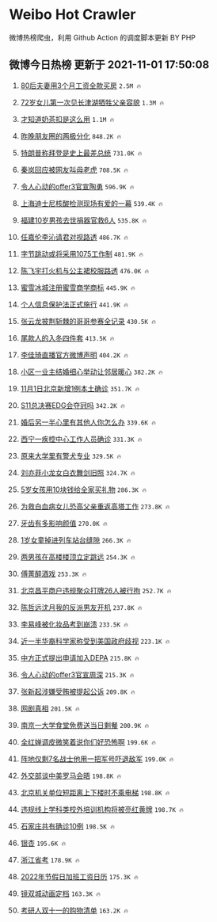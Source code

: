 # Weibo Hot Crawler 



微博热榜爬虫，利用 Github Action 的调度脚本更新 BY PHP 


## 微博今日热榜 更新于 2021-11-01 17:50:08 
1. [80后夫妻用3个月工资全款买房](https://s.weibo.com/weibo?q=%2380%E5%90%8E%E5%A4%AB%E5%A6%BB%E7%94%A83%E4%B8%AA%E6%9C%88%E5%B7%A5%E8%B5%84%E5%85%A8%E6%AC%BE%E4%B9%B0%E6%88%BF%23&Refer=top) `2.5M 🔥` 

1. [72岁女儿第一次见长津湖牺牲父亲容貌](https://s.weibo.com/weibo?q=%2372%E5%B2%81%E5%A5%B3%E5%84%BF%E7%AC%AC%E4%B8%80%E6%AC%A1%E8%A7%81%E9%95%BF%E6%B4%A5%E6%B9%96%E7%89%BA%E7%89%B2%E7%88%B6%E4%BA%B2%E5%AE%B9%E8%B2%8C%23&Refer=top) `1.3M 🔥` 

1. [才知道奶茶扣是这么用](https://s.weibo.com/weibo?q=%23%E6%89%8D%E7%9F%A5%E9%81%93%E5%A5%B6%E8%8C%B6%E6%89%A3%E6%98%AF%E8%BF%99%E4%B9%88%E7%94%A8%23&Refer=top) `1.1M 🔥` 

1. [昨晚朋友圈的两极分化](https://s.weibo.com/weibo?q=%23%E6%98%A8%E6%99%9A%E6%9C%8B%E5%8F%8B%E5%9C%88%E7%9A%84%E4%B8%A4%E6%9E%81%E5%88%86%E5%8C%96%23&Refer=top) `848.2K 🔥` 

1. [特朗普称拜登是史上最差总统](https://s.weibo.com/weibo?q=%23%E7%89%B9%E6%9C%97%E6%99%AE%E7%A7%B0%E6%8B%9C%E7%99%BB%E6%98%AF%E5%8F%B2%E4%B8%8A%E6%9C%80%E5%B7%AE%E6%80%BB%E7%BB%9F%23&Refer=top) `731.0K 🔥` 

1. [秦岚回应被网友叫母老虎](https://s.weibo.com/weibo?q=%23%E7%A7%A6%E5%B2%9A%E5%9B%9E%E5%BA%94%E8%A2%AB%E7%BD%91%E5%8F%8B%E5%8F%AB%E6%AF%8D%E8%80%81%E8%99%8E%23&Refer=top) `708.5K 🔥` 

1. [令人心动的offer3官宣陶勇](https://s.weibo.com/weibo?q=%23%E4%BB%A4%E4%BA%BA%E5%BF%83%E5%8A%A8%E7%9A%84offer3%E5%AE%98%E5%AE%A3%E9%99%B6%E5%8B%87%23&Refer=top) `596.9K 🔥` 

1. [上海迪士尼核酸检测现场有爱的一幕](https://s.weibo.com/weibo?q=%23%E4%B8%8A%E6%B5%B7%E8%BF%AA%E5%A3%AB%E5%B0%BC%E6%A0%B8%E9%85%B8%E6%A3%80%E6%B5%8B%E7%8E%B0%E5%9C%BA%E6%9C%89%E7%88%B1%E7%9A%84%E4%B8%80%E5%B9%95%23&Refer=top) `539.4K 🔥` 

1. [福建10岁男孩去世捐器官救6人](https://s.weibo.com/weibo?q=%23%E7%A6%8F%E5%BB%BA10%E5%B2%81%E7%94%B7%E5%AD%A9%E5%8E%BB%E4%B8%96%E6%8D%90%E5%99%A8%E5%AE%98%E6%95%916%E4%BA%BA%23&Refer=top) `535.8K 🔥` 

1. [任嘉伦李沁请君对视路透](https://s.weibo.com/weibo?q=%23%E4%BB%BB%E5%98%89%E4%BC%A6%E6%9D%8E%E6%B2%81%E8%AF%B7%E5%90%9B%E5%AF%B9%E8%A7%86%E8%B7%AF%E9%80%8F%23&Refer=top) `486.7K 🔥` 

1. [字节跳动或将采用1075工作制](https://s.weibo.com/weibo?q=%23%E5%AD%97%E8%8A%82%E8%B7%B3%E5%8A%A8%E6%88%96%E5%B0%86%E9%87%87%E7%94%A81075%E5%B7%A5%E4%BD%9C%E5%88%B6%23&Refer=top) `481.9K 🔥` 

1. [陈飞宇打火机与公主裙校服路透](https://s.weibo.com/weibo?q=%23%E9%99%88%E9%A3%9E%E5%AE%87%E6%89%93%E7%81%AB%E6%9C%BA%E4%B8%8E%E5%85%AC%E4%B8%BB%E8%A3%99%E6%A0%A1%E6%9C%8D%E8%B7%AF%E9%80%8F%23&Refer=top) `476.0K 🔥` 

1. [蜜雪冰城注册蜜雪商学商标](https://s.weibo.com/weibo?q=%23%E8%9C%9C%E9%9B%AA%E5%86%B0%E5%9F%8E%E6%B3%A8%E5%86%8C%E8%9C%9C%E9%9B%AA%E5%95%86%E5%AD%A6%E5%95%86%E6%A0%87%23&Refer=top) `445.9K 🔥` 

1. [个人信息保护法正式施行](https://s.weibo.com/weibo?q=%23%E4%B8%AA%E4%BA%BA%E4%BF%A1%E6%81%AF%E4%BF%9D%E6%8A%A4%E6%B3%95%E6%AD%A3%E5%BC%8F%E6%96%BD%E8%A1%8C%23&Refer=top) `441.9K 🔥` 

1. [张云龙披荆斩棘的哥哥参赛全记录](https://s.weibo.com/weibo?q=%23%E5%BC%A0%E4%BA%91%E9%BE%99%E6%8A%AB%E8%8D%86%E6%96%A9%E6%A3%98%E7%9A%84%E5%93%A5%E5%93%A5%E5%8F%82%E8%B5%9B%E5%85%A8%E8%AE%B0%E5%BD%95%23&Refer=top) `430.5K 🔥` 

1. [尾款人的入冬四件套](https://s.weibo.com/weibo?q=%23%E5%B0%BE%E6%AC%BE%E4%BA%BA%E7%9A%84%E5%85%A5%E5%86%AC%E5%9B%9B%E4%BB%B6%E5%A5%97%23&Refer=top) `413.5K 🔥` 

1. [李佳琦直播官方微博声明](https://s.weibo.com/weibo?q=%23%E6%9D%8E%E4%BD%B3%E7%90%A6%E7%9B%B4%E6%92%AD%E5%AE%98%E6%96%B9%E5%BE%AE%E5%8D%9A%E5%A3%B0%E6%98%8E%23&Refer=top) `404.2K 🔥` 

1. [小区一业主结婚细心举动让邻居暖心](https://s.weibo.com/weibo?q=%23%E5%B0%8F%E5%8C%BA%E4%B8%80%E4%B8%9A%E4%B8%BB%E7%BB%93%E5%A9%9A%E7%BB%86%E5%BF%83%E4%B8%BE%E5%8A%A8%E8%AE%A9%E9%82%BB%E5%B1%85%E6%9A%96%E5%BF%83%23&Refer=top) `382.2K 🔥` 

1. [11月1日北京新增1例本土确诊](https://s.weibo.com/weibo?q=%2311%E6%9C%881%E6%97%A5%E5%8C%97%E4%BA%AC%E6%96%B0%E5%A2%9E1%E4%BE%8B%E6%9C%AC%E5%9C%9F%E7%A1%AE%E8%AF%8A%23&Refer=top) `351.7K 🔥` 

1. [S11总决赛EDG会夺冠吗](https://s.weibo.com/weibo?q=%23S11%E6%80%BB%E5%86%B3%E8%B5%9BEDG%E4%BC%9A%E5%A4%BA%E5%86%A0%E5%90%97%23&Refer=top) `342.2K 🔥` 

1. [婚后另一半心里有其他人你怎么办](https://s.weibo.com/weibo?q=%23%E5%A9%9A%E5%90%8E%E5%8F%A6%E4%B8%80%E5%8D%8A%E5%BF%83%E9%87%8C%E6%9C%89%E5%85%B6%E4%BB%96%E4%BA%BA%E4%BD%A0%E6%80%8E%E4%B9%88%E5%8A%9E%23&Refer=top) `339.6K 🔥` 

1. [西宁一疾控中心工作人员确诊](https://s.weibo.com/weibo?q=%23%E8%A5%BF%E5%AE%81%E4%B8%80%E7%96%BE%E6%8E%A7%E4%B8%AD%E5%BF%83%E5%B7%A5%E4%BD%9C%E4%BA%BA%E5%91%98%E7%A1%AE%E8%AF%8A%23&Refer=top) `331.3K 🔥` 

1. [原来大学里有警犬专业](https://s.weibo.com/weibo?q=%23%E5%8E%9F%E6%9D%A5%E5%A4%A7%E5%AD%A6%E9%87%8C%E6%9C%89%E8%AD%A6%E7%8A%AC%E4%B8%93%E4%B8%9A%23&Refer=top) `329.5K 🔥` 

1. [刘亦菲小龙女白衣舞剑旧照](https://s.weibo.com/weibo?q=%23%E5%88%98%E4%BA%A6%E8%8F%B2%E5%B0%8F%E9%BE%99%E5%A5%B3%E7%99%BD%E8%A1%A3%E8%88%9E%E5%89%91%E6%97%A7%E7%85%A7%23&Refer=top) `324.7K 🔥` 

1. [5岁女孩用10块钱给全家买礼物](https://s.weibo.com/weibo?q=%235%E5%B2%81%E5%A5%B3%E5%AD%A9%E7%94%A810%E5%9D%97%E9%92%B1%E7%BB%99%E5%85%A8%E5%AE%B6%E4%B9%B0%E7%A4%BC%E7%89%A9%23&Refer=top) `286.3K 🔥` 

1. [为救白血病女儿恐高父亲重返高塔工作](https://s.weibo.com/weibo?q=%23%E4%B8%BA%E6%95%91%E7%99%BD%E8%A1%80%E7%97%85%E5%A5%B3%E5%84%BF%E6%81%90%E9%AB%98%E7%88%B6%E4%BA%B2%E9%87%8D%E8%BF%94%E9%AB%98%E5%A1%94%E5%B7%A5%E4%BD%9C%23&Refer=top) `273.8K 🔥` 

1. [牙齿有多影响颜值](https://s.weibo.com/weibo?q=%23%E7%89%99%E9%BD%BF%E6%9C%89%E5%A4%9A%E5%BD%B1%E5%93%8D%E9%A2%9C%E5%80%BC%23&Refer=top) `270.0K 🔥` 

1. [1岁女童掉进列车站台缝隙](https://s.weibo.com/weibo?q=%231%E5%B2%81%E5%A5%B3%E7%AB%A5%E6%8E%89%E8%BF%9B%E5%88%97%E8%BD%A6%E7%AB%99%E5%8F%B0%E7%BC%9D%E9%9A%99%23&Refer=top) `266.3K 🔥` 

1. [两男孩在高楼楼顶立定跳远](https://s.weibo.com/weibo?q=%23%E4%B8%A4%E7%94%B7%E5%AD%A9%E5%9C%A8%E9%AB%98%E6%A5%BC%E6%A5%BC%E9%A1%B6%E7%AB%8B%E5%AE%9A%E8%B7%B3%E8%BF%9C%23&Refer=top) `254.3K 🔥` 

1. [傅菁醉酒戏](https://s.weibo.com/weibo?q=%23%E5%82%85%E8%8F%81%E9%86%89%E9%85%92%E6%88%8F%23&Refer=top) `253.3K 🔥` 

1. [北京昌平商户违规聚众打牌26人被行拘](https://s.weibo.com/weibo?q=%23%E5%8C%97%E4%BA%AC%E6%98%8C%E5%B9%B3%E5%95%86%E6%88%B7%E8%BF%9D%E8%A7%84%E8%81%9A%E4%BC%97%E6%89%93%E7%89%8C26%E4%BA%BA%E8%A2%AB%E8%A1%8C%E6%8B%98%23&Refer=top) `252.7K 🔥` 

1. [陈哲远沈月我的反派男友开机](https://s.weibo.com/weibo?q=%23%E9%99%88%E5%93%B2%E8%BF%9C%E6%B2%88%E6%9C%88%E6%88%91%E7%9A%84%E5%8F%8D%E6%B4%BE%E7%94%B7%E5%8F%8B%E5%BC%80%E6%9C%BA%23&Refer=top) `237.8K 🔥` 

1. [李易峰被化妆品考到崩溃](https://s.weibo.com/weibo?q=%23%E6%9D%8E%E6%98%93%E5%B3%B0%E8%A2%AB%E5%8C%96%E5%A6%86%E5%93%81%E8%80%83%E5%88%B0%E5%B4%A9%E6%BA%83%23&Refer=top) `233.5K 🔥` 

1. [近一半华裔科学家称受到美国政府歧视](https://s.weibo.com/weibo?q=%23%E8%BF%91%E4%B8%80%E5%8D%8A%E5%8D%8E%E8%A3%94%E7%A7%91%E5%AD%A6%E5%AE%B6%E7%A7%B0%E5%8F%97%E5%88%B0%E7%BE%8E%E5%9B%BD%E6%94%BF%E5%BA%9C%E6%AD%A7%E8%A7%86%23&Refer=top) `223.1K 🔥` 

1. [中方正式提出申请加入DEPA](https://s.weibo.com/weibo?q=%23%E4%B8%AD%E6%96%B9%E6%AD%A3%E5%BC%8F%E6%8F%90%E5%87%BA%E7%94%B3%E8%AF%B7%E5%8A%A0%E5%85%A5DEPA%23&Refer=top) `215.8K 🔥` 

1. [令人心动的offer3官宣周深](https://s.weibo.com/weibo?q=%23%E4%BB%A4%E4%BA%BA%E5%BF%83%E5%8A%A8%E7%9A%84offer3%E5%AE%98%E5%AE%A3%E5%91%A8%E6%B7%B1%23&Refer=top) `215.3K 🔥` 

1. [张新起涉嫌受贿被提起公诉](https://s.weibo.com/weibo?q=%23%E5%BC%A0%E6%96%B0%E8%B5%B7%E6%B6%89%E5%AB%8C%E5%8F%97%E8%B4%BF%E8%A2%AB%E6%8F%90%E8%B5%B7%E5%85%AC%E8%AF%89%23&Refer=top) `209.8K 🔥` 

1. [网剧真相](https://s.weibo.com/weibo?q=%E7%BD%91%E5%89%A7%E7%9C%9F%E7%9B%B8&Refer=top) `201.5K 🔥` 

1. [南京一大学食堂免费送当日剩餐](https://s.weibo.com/weibo?q=%23%E5%8D%97%E4%BA%AC%E4%B8%80%E5%A4%A7%E5%AD%A6%E9%A3%9F%E5%A0%82%E5%85%8D%E8%B4%B9%E9%80%81%E5%BD%93%E6%97%A5%E5%89%A9%E9%A4%90%23&Refer=top) `200.9K 🔥` 

1. [全红婵调皮微笑着说你们好恐怖啊](https://s.weibo.com/weibo?q=%23%E5%85%A8%E7%BA%A2%E5%A9%B5%E8%B0%83%E7%9A%AE%E5%BE%AE%E7%AC%91%E7%9D%80%E8%AF%B4%E4%BD%A0%E4%BB%AC%E5%A5%BD%E6%81%90%E6%80%96%E5%95%8A%23&Refer=top) `199.6K 🔥` 

1. [阵地仅剩7名战士他用一把军号吓退敌军](https://s.weibo.com/weibo?q=%23%E9%98%B5%E5%9C%B0%E4%BB%85%E5%89%A97%E5%90%8D%E6%88%98%E5%A3%AB%E4%BB%96%E7%94%A8%E4%B8%80%E6%8A%8A%E5%86%9B%E5%8F%B7%E5%90%93%E9%80%80%E6%95%8C%E5%86%9B%23&Refer=top) `199.0K 🔥` 

1. [外交部谈中美罗马会晤](https://s.weibo.com/weibo?q=%23%E5%A4%96%E4%BA%A4%E9%83%A8%E8%B0%88%E4%B8%AD%E7%BE%8E%E7%BD%97%E9%A9%AC%E4%BC%9A%E6%99%A4%23&Refer=top) `198.8K 🔥` 

1. [北京机关单位短距离上下楼时不乘电梯](https://s.weibo.com/weibo?q=%23%E5%8C%97%E4%BA%AC%E6%9C%BA%E5%85%B3%E5%8D%95%E4%BD%8D%E7%9F%AD%E8%B7%9D%E7%A6%BB%E4%B8%8A%E4%B8%8B%E6%A5%BC%E6%97%B6%E4%B8%8D%E4%B9%98%E7%94%B5%E6%A2%AF%23&Refer=top) `198.8K 🔥` 

1. [违规线上学科类校外培训机构将被亮红黄牌](https://s.weibo.com/weibo?q=%23%E8%BF%9D%E8%A7%84%E7%BA%BF%E4%B8%8A%E5%AD%A6%E7%A7%91%E7%B1%BB%E6%A0%A1%E5%A4%96%E5%9F%B9%E8%AE%AD%E6%9C%BA%E6%9E%84%E5%B0%86%E8%A2%AB%E4%BA%AE%E7%BA%A2%E9%BB%84%E7%89%8C%23&Refer=top) `198.7K 🔥` 

1. [石家庄共有确诊10例](https://s.weibo.com/weibo?q=%23%E7%9F%B3%E5%AE%B6%E5%BA%84%E5%85%B1%E6%9C%89%E7%A1%AE%E8%AF%8A10%E4%BE%8B%23&Refer=top) `198.5K 🔥` 

1. [银杏](https://s.weibo.com/weibo?q=%E9%93%B6%E6%9D%8F&Refer=top) `195.6K 🔥` 

1. [浙江省考](https://s.weibo.com/weibo?q=%23%E6%B5%99%E6%B1%9F%E7%9C%81%E8%80%83%23&Refer=top) `178.9K 🔥` 

1. [2022年节假日加班工资日历](https://s.weibo.com/weibo?q=%232022%E5%B9%B4%E8%8A%82%E5%81%87%E6%97%A5%E5%8A%A0%E7%8F%AD%E5%B7%A5%E8%B5%84%E6%97%A5%E5%8E%86%23&Refer=top) `175.3K 🔥` 

1. [镜双城动画定档](https://s.weibo.com/weibo?q=%23%E9%95%9C%E5%8F%8C%E5%9F%8E%E5%8A%A8%E7%94%BB%E5%AE%9A%E6%A1%A3%23&Refer=top) `163.3K 🔥` 

1. [考研人双十一的购物清单](https://s.weibo.com/weibo?q=%23%E8%80%83%E7%A0%94%E4%BA%BA%E5%8F%8C%E5%8D%81%E4%B8%80%E7%9A%84%E8%B4%AD%E7%89%A9%E6%B8%85%E5%8D%95%23&Refer=top) `163.2K 🔥` 


